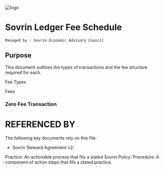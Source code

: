 ![logo](/sovrin-controlled-docs/images/banner.png)


# Sovrin Ledger Fee Schedule

```
Managed by : Sovrin Economic Advisory Council

```

## Purpose
This document outlines the types of transactions and the fee structure required for each. 

Fee Types


Fees

### Zero Fee Transaction


# REFERENCED BY

The following key documents rely on this file:

* Sovrin Steward Agreement v2:


Practice: An actionable process that fits a stated Sovrin Policy.
Procedure: A component of action steps that fits a stated practice.


